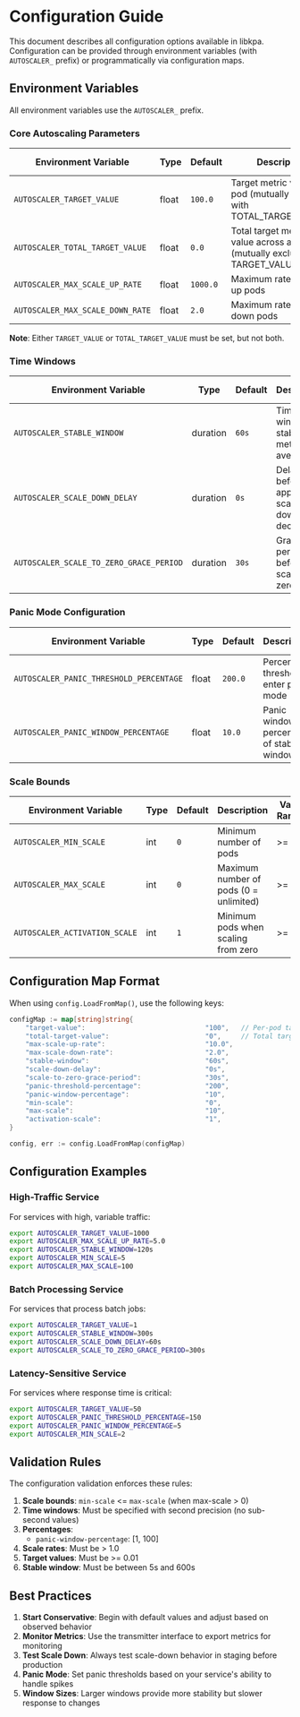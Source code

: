 # Configuration Guide

This document describes all configuration options available in libkpa. Configuration can be provided through environment variables (with `AUTOSCALER_` prefix) or programmatically via configuration maps.

## Environment Variables

All environment variables use the `AUTOSCALER_` prefix.

### Core Autoscaling Parameters

| Environment Variable | Type | Default | Description | Valid Range |
|---------------------|------|---------|-------------|-------------|
| `AUTOSCALER_TARGET_VALUE` | float | `100.0` | Target metric value per pod (mutually exclusive with TOTAL_TARGET_VALUE) | >= 0 |
| `AUTOSCALER_TOTAL_TARGET_VALUE` | float | `0.0` | Total target metric value across all pods (mutually exclusive with TARGET_VALUE) | >= 0 |
| `AUTOSCALER_MAX_SCALE_UP_RATE` | float | `1000.0` | Maximum rate to scale up pods | > 1.0 |
| `AUTOSCALER_MAX_SCALE_DOWN_RATE` | float | `2.0` | Maximum rate to scale down pods | > 1.0 |

**Note**: Either `TARGET_VALUE` or `TOTAL_TARGET_VALUE` must be set, but not both.

### Time Windows

| Environment Variable | Type | Default | Description | Valid Range |
|---------------------|------|---------|-------------|-------------|
| `AUTOSCALER_STABLE_WINDOW` | duration | `60s` | Time window for stable metric averaging | 5s - 600s |
| `AUTOSCALER_SCALE_DOWN_DELAY` | duration | `0s` | Delay before applying scale-down decisions | >= 0s |
| `AUTOSCALER_SCALE_TO_ZERO_GRACE_PERIOD` | duration | `30s` | Grace period before scaling to zero | > 0s |

### Panic Mode Configuration

| Environment Variable | Type | Default | Description | Valid Range |
|---------------------|------|---------|-------------|-------------|
| `AUTOSCALER_PANIC_THRESHOLD_PERCENTAGE` | float | `200.0` | Percentage threshold to enter panic mode | > 100.0 |
| `AUTOSCALER_PANIC_WINDOW_PERCENTAGE` | float | `10.0` | Panic window as percentage of stable window | 1.0 - 100.0 |

### Scale Bounds

| Environment Variable | Type | Default | Description | Valid Range |
|---------------------|------|---------|-------------|-------------|
| `AUTOSCALER_MIN_SCALE` | int | `0` | Minimum number of pods | >= 0 |
| `AUTOSCALER_MAX_SCALE` | int | `0` | Maximum number of pods (0 = unlimited) | >= 0 |
| `AUTOSCALER_ACTIVATION_SCALE` | int | `1` | Minimum pods when scaling from zero | >= 1 |


## Configuration Map Format

When using `config.LoadFromMap()`, use the following keys:

```go
configMap := map[string]string{
    "target-value":                              "100",   // Per-pod target (mutually exclusive with total-target-value)
    "total-target-value":                        "0",     // Total target across all pods (mutually exclusive with target-value)
    "max-scale-up-rate":                         "10.0",
    "max-scale-down-rate":                       "2.0",
    "stable-window":                             "60s",
    "scale-down-delay":                          "0s",
    "scale-to-zero-grace-period":                "30s",
    "panic-threshold-percentage":                "200",
    "panic-window-percentage":                   "10",
    "min-scale":                                 "0",
    "max-scale":                                 "10",
    "activation-scale":                          "1",
}

config, err := config.LoadFromMap(configMap)
```

## Configuration Examples

### High-Traffic Service

For services with high, variable traffic:

```bash
export AUTOSCALER_TARGET_VALUE=1000
export AUTOSCALER_MAX_SCALE_UP_RATE=5.0
export AUTOSCALER_STABLE_WINDOW=120s
export AUTOSCALER_MIN_SCALE=5
export AUTOSCALER_MAX_SCALE=100
```

### Batch Processing Service

For services that process batch jobs:

```bash
export AUTOSCALER_TARGET_VALUE=1
export AUTOSCALER_STABLE_WINDOW=300s
export AUTOSCALER_SCALE_DOWN_DELAY=60s
export AUTOSCALER_SCALE_TO_ZERO_GRACE_PERIOD=300s
```

### Latency-Sensitive Service

For services where response time is critical:

```bash
export AUTOSCALER_TARGET_VALUE=50
export AUTOSCALER_PANIC_THRESHOLD_PERCENTAGE=150
export AUTOSCALER_PANIC_WINDOW_PERCENTAGE=5
export AUTOSCALER_MIN_SCALE=2
```

## Validation Rules

The configuration validation enforces these rules:

1. **Scale bounds**: `min-scale` <= `max-scale` (when max-scale > 0)
2. **Time windows**: Must be specified with second precision (no sub-second values)
3. **Percentages**: 
   - `panic-window-percentage`: [1, 100]
4. **Scale rates**: Must be > 1.0
5. **Target values**: Must be >= 0.01
6. **Stable window**: Must be between 5s and 600s

## Best Practices

1. **Start Conservative**: Begin with default values and adjust based on observed behavior
2. **Monitor Metrics**: Use the transmitter interface to export metrics for monitoring
3. **Test Scale Down**: Always test scale-down behavior in staging before production
4. **Panic Mode**: Set panic thresholds based on your service's ability to handle spikes
5. **Window Sizes**: Larger windows provide more stability but slower response to changes 
